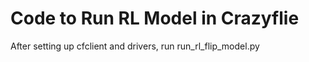 # Code to Run RL Model in Crazyflie

After setting up cfclient and drivers, run run_rl_flip_model.py

